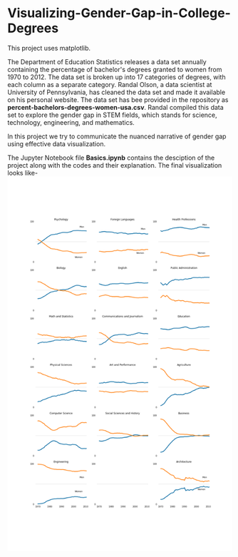 # Visualizing-Gender-Gap-in-College-Degrees
This project uses matplotlib.

The Department of Education Statistics releases a data set annually containing the percentage of bachelor's degrees granted to women from 1970 to 2012. The data set is broken up into 17 categories of degrees, with each column as a separate category. Randal Olson, a data scientist at University of Pennsylvania, has cleaned the data set and made it available on his personal website. The data set has bee provided in the repository as **percent-bachelors-degrees-women-usa.csv**. Randal compiled this data set to explore the gender gap in STEM fields, which stands for science, technology, engineering, and mathematics.

In this project we try to communicate the nuanced narrative of gender gap using effective data visualization.

The Jupyter Notebook file **Basics.ipynb** contains the desciption of the project along with the codes and their explanation. The final visualization looks like- ![this]( https://github.com/bhvya1505/Visualizing-Gender-Gap-in-College-Degrees/blob/master/gender_degrees.png)
